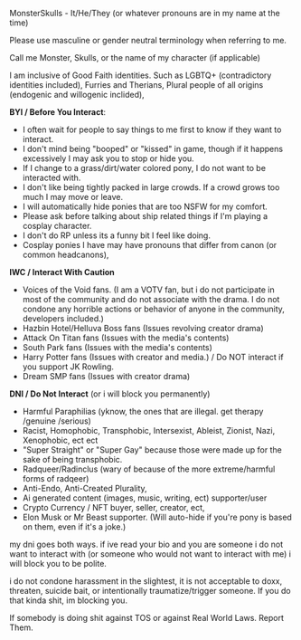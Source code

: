 MonsterSkulls - It/He/They (or whatever pronouns are in my name at the time)

Please use masculine or gender neutral terminology when referring to me.

Call me Monster, Skulls, or the name of my character (if applicable)

I am inclusive of Good Faith identities. Such as LGBTQ+ (contradictory identities included), Furries and Therians, Plural people of all origins (endogenic and willogenic inclided),

**BYI / Before You Interact**: 
- I often wait for people to say things to me first to know if they want to interact.
- I don't mind being "booped" or "kissed" in game, though if it happens excessively I may ask you to stop or hide you.
- If I change to a grass/dirt/water colored pony, I do not want to be interacted with.
- I don't like being tightly packed in large crowds. If a crowd grows too much I may move or leave.
- I will automatically hide ponies that are too NSFW for my comfort.
- Please ask before talking about ship related things if I'm playing a cosplay character.
- I don't do RP unless its a funny bit I feel like doing.
- Cosplay ponies I have may have pronouns that differ from canon (or common headcanons), 

**IWC / Interact With Caution**
- Voices of the Void fans. (I am a VOTV fan, but i do not participate in most of the community and do not associate with the drama. I do not condone any horrible actions or behavior of anyone in the community, developers included.)
- Hazbin Hotel/Helluva Boss fans (Issues revolving creator drama)
- Attack On Titan fans (Issues with the media's contents)
- South Park fans (Issues with the media's contents)
- Harry Potter fans (Issues with creator and media.) / Do NOT interact if you support JK Rowling.
- Dream SMP fans (Issues with creator drama)

**DNI / Do Not Interact** (or i will block you permanently)
- Harmful Paraphilias (yknow, the ones that are illegal. get therapy /genuine /serious)
- Racist, Homophobic, Transphobic, Intersexist, Ableist, Zionist, Nazi, Xenophobic, ect ect
- "Super Straight" or "Super Gay" because those were made up for the sake of being transphobic.
- Radqueer/Radinclus (wary of because of the more extreme/harmful forms of radqeer)
- Anti-Endo, Anti-Created Plurality,
- Ai generated content (images, music, writing, ect) supporter/user
- Crypto Currency / NFT buyer, seller, creator, ect,
- Elon Musk or Mr Beast supporter. (Will auto-hide if you're pony is based on them, even if it's a joke.)

my dni goes both ways. if ive read your bio and you are someone i do not want to interact with (or someone who would not want to interact with me) i will block you to be polite.

i do not condone harassment in the slightest, it is not acceptable to doxx, threaten, suicide bait, or intentionally traumatize/trigger someone. If you do that kinda shit, im blocking you.

If somebody is doing shit against TOS or against Real World Laws. Report Them.
<!---
MonsterSkulls/MonsterSkulls is a ✨ special ✨ repository because its `README.md` (this file) appears on your GitHub profile.
You can click the Preview link to take a look at your changes.
--->
